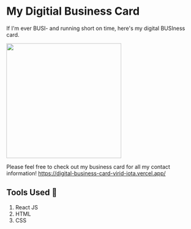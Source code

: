 # My Digitial Business Card
If I'm ever BUSI- and running short on time, here's my digital BUSIness card.

<img width="300" src="[https://cdn.pixabay.com/animation/2023/10/10/13/27/13-27-05-899_512.gif](https://media0.giphy.com/media/3orieQTVGXRoPkUAfK/200w.gif?cid=82a1493b88954odlegc76bc8v5vuaizkdlnp57ikv49h5wii&ep=v1_gifs_related&rid=200w.gif&ct=g)">

Please feel free to check out my business card for all my contact information!
https://digital-business-card-virid-iota.vercel.app/

## Tools Used 🔧
1. React JS
2. HTML
3. CSS
